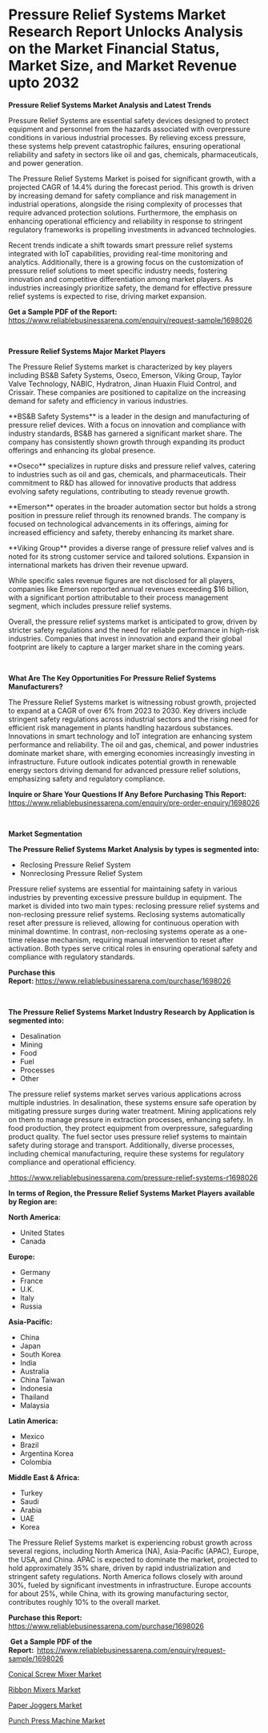 <p><h1>Pressure Relief Systems Market Research Report Unlocks Analysis on the Market Financial Status, Market Size, and Market Revenue upto 2032</h1></p><p><strong>Pressure Relief Systems Market Analysis and Latest Trends</strong></p>
<p><p>Pressure Relief Systems are essential safety devices designed to protect equipment and personnel from the hazards associated with overpressure conditions in various industrial processes. By relieving excess pressure, these systems help prevent catastrophic failures, ensuring operational reliability and safety in sectors like oil and gas, chemicals, pharmaceuticals, and power generation.</p><p>The Pressure Relief Systems Market is poised for significant growth, with a projected CAGR of 14.4% during the forecast period. This growth is driven by increasing demand for safety compliance and risk management in industrial operations, alongside the rising complexity of processes that require advanced protection solutions. Furthermore, the emphasis on enhancing operational efficiency and reliability in response to stringent regulatory frameworks is propelling investments in advanced technologies. </p><p>Recent trends indicate a shift towards smart pressure relief systems integrated with IoT capabilities, providing real-time monitoring and analytics. Additionally, there is a growing focus on the customization of pressure relief solutions to meet specific industry needs, fostering innovation and competitive differentiation among market players. As industries increasingly prioritize safety, the demand for effective pressure relief systems is expected to rise, driving market expansion.</p></p>
<p><strong>Get a Sample PDF of the Report:&nbsp;</strong> <a href="https://www.reliablebusinessarena.com/enquiry/request-sample/1698026?utm_campaign=2185&utm_medium=2&utm_source=Github&utm_content=ia&utm_term=10042025&utm_id=pressure-relief-systems">https://www.reliablebusinessarena.com/enquiry/request-sample/1698026</a></p>
<p>&nbsp;</p>
<p><strong>Pressure Relief Systems Major Market Players</strong></p>
<p><p>The Pressure Relief Systems market is characterized by key players including BS&B Safety Systems, Oseco, Emerson, Viking Group, Taylor Valve Technology, NABIC, Hydratron, Jinan Huaxin Fluid Control, and Crissair. These companies are positioned to capitalize on the increasing demand for safety and efficiency in various industries.</p><p>**BS&B Safety Systems** is a leader in the design and manufacturing of pressure relief devices. With a focus on innovation and compliance with industry standards, BS&B has garnered a significant market share. The company has consistently shown growth through expanding its product offerings and enhancing its global presence.</p><p>**Oseco** specializes in rupture disks and pressure relief valves, catering to industries such as oil and gas, chemicals, and pharmaceuticals. Their commitment to R&D has allowed for innovative products that address evolving safety regulations, contributing to steady revenue growth.</p><p>**Emerson** operates in the broader automation sector but holds a strong position in pressure relief through its renowned brands. The company is focused on technological advancements in its offerings, aiming for increased efficiency and safety, thereby enhancing its market share.</p><p>**Viking Group** provides a diverse range of pressure relief valves and is noted for its strong customer service and tailored solutions. Expansion in international markets has driven their revenue upward.</p><p>While specific sales revenue figures are not disclosed for all players, companies like Emerson reported annual revenues exceeding $16 billion, with a significant portion attributable to their process management segment, which includes pressure relief systems.</p><p>Overall, the pressure relief systems market is anticipated to grow, driven by stricter safety regulations and the need for reliable performance in high-risk industries. Companies that invest in innovation and expand their global footprint are likely to capture a larger market share in the coming years.</p></p>
<p>&nbsp;</p>
<p><strong>What Are The Key Opportunities For Pressure Relief Systems Manufacturers?</strong></p>
<p><p>The Pressure Relief Systems market is witnessing robust growth, projected to expand at a CAGR of over 6% from 2023 to 2030. Key drivers include stringent safety regulations across industrial sectors and the rising need for efficient risk management in plants handling hazardous substances. Innovations in smart technology and IoT integration are enhancing system performance and reliability. The oil and gas, chemical, and power industries dominate market share, with emerging economies increasingly investing in infrastructure. Future outlook indicates potential growth in renewable energy sectors driving demand for advanced pressure relief solutions, emphasizing safety and regulatory compliance.</p></p>
<p><strong>Inquire or Share Your Questions If Any Before Purchasing This Report:</strong> <a href="https://www.reliablebusinessarena.com/enquiry/pre-order-enquiry/1698026?utm_campaign=2185&utm_medium=2&utm_source=Github&utm_content=ia&utm_term=10042025&utm_id=pressure-relief-systems">https://www.reliablebusinessarena.com/enquiry/pre-order-enquiry/1698026</a></p>
<p>&nbsp;</p>
<p><strong>Market Segmentation</strong></p>
<p><strong>The Pressure Relief Systems Market Analysis by types is segmented into:</strong></p>
<p><ul><li>Reclosing Pressure Relief System</li><li>Nonreclosing Pressure Relief System</li></ul></p>
<p><p>Pressure relief systems are essential for maintaining safety in various industries by preventing excessive pressure buildup in equipment. The market is divided into two main types: reclosing pressure relief systems and non-reclosing pressure relief systems. Reclosing systems automatically reset after pressure is relieved, allowing for continuous operation with minimal downtime. In contrast, non-reclosing systems operate as a one-time release mechanism, requiring manual intervention to reset after activation. Both types serve critical roles in ensuring operational safety and compliance with regulatory standards.</p></p>
<p><strong>Purchase this Report:&nbsp;</strong><a href="https://www.reliablebusinessarena.com/purchase/1698026?utm_campaign=2185&utm_medium=2&utm_source=Github&utm_content=ia&utm_term=10042025&utm_id=pressure-relief-systems">https://www.reliablebusinessarena.com/purchase/1698026</a></p>
<p>&nbsp;</p>
<p><strong>The Pressure Relief Systems Market Industry Research by Application is segmented into:</strong></p>
<p><ul><li>Desalination</li><li>Mining</li><li>Food</li><li>Fuel</li><li>Processes</li><li>Other</li></ul></p>
<p><p>The pressure relief systems market serves various applications across multiple industries. In desalination, these systems ensure safe operation by mitigating pressure surges during water treatment. Mining applications rely on them to manage pressure in extraction processes, enhancing safety. In food production, they protect equipment from overpressure, safeguarding product quality. The fuel sector uses pressure relief systems to maintain safety during storage and transport. Additionally, diverse processes, including chemical manufacturing, require these systems for regulatory compliance and operational efficiency.</p></p>
<p><a href="https://www.reliablebusinessarena.com/pressure-relief-systems-r1698026?utm_campaign=2185&utm_medium=2&utm_source=Github&utm_content=ia&utm_term=10042025&utm_id=pressure-relief-systems">&nbsp;https://www.reliablebusinessarena.com/pressure-relief-systems-r1698026</a></p>
<p><strong>In terms of Region, the Pressure Relief Systems Market Players available by Region are:</strong></p>
<p>
    <p> <strong> North America: </strong>
        <ul>
            <li>United States</li>
            <li>Canada</li>
        </ul>
        </p> 
    <p> <strong> Europe: </strong>
        <ul>
            <li>Germany</li>
            <li>France</li>
            <li>U.K.</li>
            <li>Italy</li>
            <li>Russia</li>
        </ul>
        </p> 
    <p> <strong> Asia-Pacific: </strong>
        <ul>
            <li>China</li>
            <li>Japan</li>
            <li>South Korea</li>
            <li>India</li>
            <li>Australia</li>
            <li>China Taiwan</li>
            <li>Indonesia</li>
            <li>Thailand</li>
            <li>Malaysia</li>
        </ul>
        </p> 
    <p> <strong> Latin America: </strong>
        <ul>
            <li>Mexico</li>
            <li>Brazil</li>
            <li>Argentina Korea</li>
            <li>Colombia</li>
        </ul>
        </p> 
    <p> <strong> Middle East & Africa: </strong>
        <ul>
            <li>Turkey</li>
            <li>Saudi</li>
            <li>Arabia</li>
            <li>UAE</li>
            <li>Korea</li>
        </ul>
    </p>
    </p>
<p><p>The Pressure Relief Systems market is experiencing robust growth across several regions, including North America (NA), Asia-Pacific (APAC), Europe, the USA, and China. APAC is expected to dominate the market, projected to hold approximately 35% share, driven by rapid industrialization and stringent safety regulations. North America follows closely with around 30%, fueled by significant investments in infrastructure. Europe accounts for about 25%, while China, with its growing manufacturing sector, contributes roughly 10% to the overall market.</p></p>
<p><strong>Purchase this Report: </strong><a href="https://www.reliablebusinessarena.com/purchase/1698026?utm_campaign=2185&utm_medium=2&utm_source=Github&utm_content=ia&utm_term=10042025&utm_id=pressure-relief-systems">https://www.reliablebusinessarena.com/purchase/1698026</a></p>
<p>&nbsp;<strong>Get a Sample PDF of the Report:&nbsp;&nbsp;</strong><a href="https://www.reliablebusinessarena.com/enquiry/request-sample/1698026?utm_campaign=2185&utm_medium=2&utm_source=Github&utm_content=ia&utm_term=10042025&utm_id=pressure-relief-systems">https://www.reliablebusinessarena.com/enquiry/request-sample/1698026</a></p>
<p><strong></strong></p>
<p><p><a href="https://github.com/neiridionna/Market-Research-Report-List-1/blob/main/conical-screw-mixer-market.md?utm_campaign=2185&utm_medium=2&utm_source=Github&utm_content=ia&utm_term=10042025&utm_id=pressure-relief-systems">Conical Screw Mixer Market</a></p><p><a href="https://github.com/ximensbisade/Market-Research-Report-List-1/blob/main/ribbon-mixers-market.md?utm_campaign=2185&utm_medium=2&utm_source=Github&utm_content=ia&utm_term=10042025&utm_id=pressure-relief-systems">Ribbon Mixers Market</a></p><p><a href="https://github.com/oeungcolesh0/Market-Research-Report-List-1/blob/main/paper-joggers-market.md?utm_campaign=2185&utm_medium=2&utm_source=Github&utm_content=ia&utm_term=10042025&utm_id=pressure-relief-systems">Paper Joggers Market</a></p><p><a href="https://github.com/amagloeaad54/Market-Research-Report-List-1/blob/main/punch-press-machine-market.md?utm_campaign=2185&utm_medium=2&utm_source=Github&utm_content=ia&utm_term=10042025&utm_id=pressure-relief-systems">Punch Press Machine Market</a></p></p>